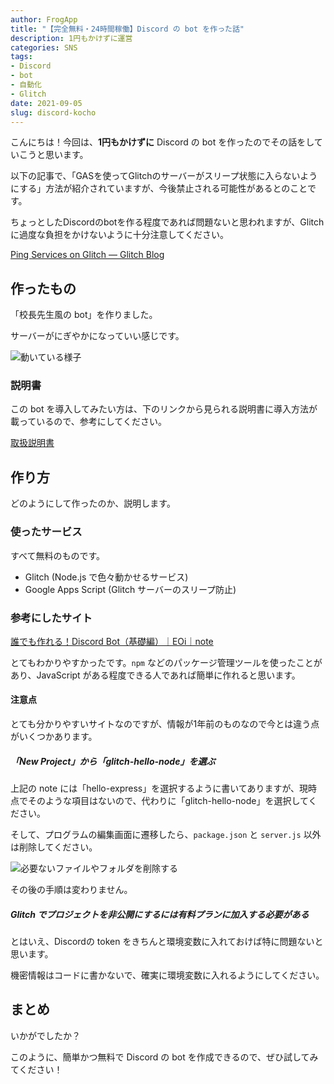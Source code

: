 ```yaml
---
author: FrogApp
title: "【完全無料・24時間稼働】Discord の bot を作った話"
description: 1円もかけずに運営
categories: SNS
tags:
- Discord
- bot
- 自動化
- Glitch
date: 2021-09-05
slug: discord-kocho
---
```


こんにちは！今回は、**1円もかけずに** Discord の bot を作ったのでその話をしていこうと思います。

<div class="alert-card">

<div>

<p>以下の記事で、「GASを使ってGlitchのサーバーがスリープ状態に入らないようにする」方法が紹介されていますが、今後禁止される可能性があるとのことです。</p>

<p>ちょっとしたDiscordのbotを作る程度であれば問題ないと思われますが、Glitchに過度な負担をかけないように十分注意してください。</p>

<p><a href="https://blog.glitch.com/post/ping-services" target="_blank" rel="noopener noreferrer">Ping Services on Glitch — Glitch Blog</a></p>

</div>

</div>

## 作ったもの

「校長先生風の bot」を作りました。

サーバーがにぎやかになっていい感じです。

![動いている様子](https://user-images.githubusercontent.com/75155258/132112814-bbe4b7ab-eaea-4732-b9ed-66f0148ea31c.png)

### 説明書

この bot を導入してみたい方は、下のリンクから見られる説明書に導入方法が載っているので、参考にしてください。

<a href="https://gist.github.com/r-40021/b53cfa3c53f93b805cc53ea7b0eb0fe3" target="_blank" rel="noopener noreferrer">取扱説明書</a>

## 作り方

どのようにして作ったのか、説明します。

### 使ったサービス

すべて無料のものです。

* Glitch (Node.js で色々動かせるサービス)
* Google Apps Script (Glitch サーバーのスリープ防止)

### 参考にしたサイト

<a href="https://note.com/exteoi/n/nf1c37cb26c41" target="_blank" rel="noopener noreferrer">誰でも作れる！Discord Bot（基礎編）｜EOi｜note</a>

とてもわかりやすかったです。`npm` などのパッケージ管理ツールを使ったことがあり、JavaScript がある程度できる人であれば簡単に作れると思います。

#### 注意点

とても分かりやすいサイトなのですが、情報が1年前のものなので今とは違う点がいくつかあります。

##### 「New Project」から「glitch-hello-node」を選ぶ

上記の note には「hello-express」を選択するように書いてありますが、現時点でそのような項目はないので、代わりに「glitch-hello-node」を選択してください。

そして、プログラムの編集画面に遷移したら、`package.json` と `server.js` 以外は削除してください。

![必要ないファイルやフォルダを削除する](https://user-images.githubusercontent.com/75155258/132113095-b19a91d9-5963-4a24-bb63-3d71ffeedfc7.png)

その後の手順は変わりません。

##### Glitch でプロジェクトを非公開にするには有料プランに加入する必要がある

とはいえ、Discordの token をきちんと環境変数に入れておけば特に問題ないと思います。

機密情報はコードに書かないで、確実に環境変数に入れるようにしてください。

## まとめ

いかがでしたか？

このように、簡単かつ無料で Discord の bot を作成できるので、ぜひ試してみてください！
